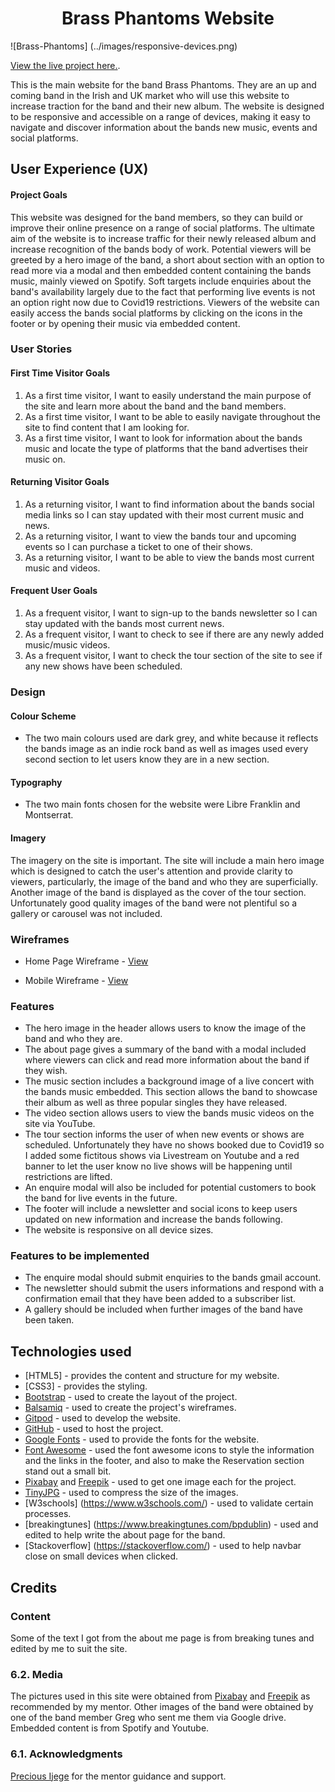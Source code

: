 <h1 align="center">Brass Phantoms Website</h1>

![Brass-Phantoms] (../images/responsive-devices.png)

[View the live project here.](https://jesson96.github.io/BrassPhantoms/#social).

<p>This is the main website for the band Brass Phantoms. They are an up and coming band in the Irish and UK market who will use this website to increase traction for the band and their new album. The website is designed to be responsive and accessible on a range of devices, making it easy to navigate and discover information about the bands new music, events and social platforms.</p>

## User Experience (UX)

#### Project Goals

This website was designed for the band members, so they can build or improve their online presence on a range of social platforms. The ultimate aim of the website is to increase traffic for their newly released album and increase recognition of the bands body of work. 
Potential viewers will be greeted by a hero image of the band, a short about section with an option to read more via a modal and then embedded content containing the bands music, mainly viewed on Spotify. Soft targets include enquiries about the band's availability largely due to the fact that performing live events is not an option right now due to Covid19 restrictions.
Viewers of the website can easily access the bands social platforms by clicking on the icons in the footer or by opening their music via embedded content.

  ### User Stories

#### First Time Visitor Goals

1. As a first time visitor, I want to easily understand the main purpose of the site and learn more about the band and the band members.
2. As a first time visitor, I want to be able to easily navigate throughout the site to find content that I am looking for.
3. As a first time visitor, I want to look for information about the bands music and locate the type of platforms that the band advertises their music on.

#### Returning Visitor Goals

1. As a returning visitor, I want to find information about the bands social media links so I can stay updated with their most current music and news.
2. As a returning visitor, I want to view the bands tour and upcoming events so I can purchase a ticket to one of their shows.
3. As a returning visitor, I want to be able to view the bands most current music and videos.

#### Frequent User Goals

1. As a frequent visitor, I want to sign-up to the bands newsletter so I can stay updated with the bands most current news.
2. As a frequent visitor, I want to check to see if there are any newly added music/music videos.
3. As a frequent visitor, I want to check the tour section of the site to see if any new shows have been scheduled. 

### Design
#### Colour Scheme
* The two main colours used are dark grey, and white because it reflects the bands image as an indie rock band as well as images used every second section to let users know they are in a new section.

#### Typography
* The two main fonts chosen for the website were Libre Franklin and Montserrat.

#### Imagery
The imagery on the site is important. The site will include  a main hero image which is designed to catch the user's attention and provide clarity to viewers, particularly,  the image of the band and who they are superficially. Another image of the band is displayed as the cover of the tour section. Unfortunately good quality images of the band were not plentiful so a gallery or carousel was not included.

### Wireframes

* Home Page Wireframe - [View]()

* Mobile Wireframe - [View]()

### Features 
* The hero image in the header allows users to know the image of the band and who they are.
* The about page gives a summary of the band with a modal included where viewers can click and read more information about the band if they wish.
* The music section includes a background image of a live concert with the bands music embedded. This section allows the band to showcase their album as well as three popular singles they have released. 
* The video section allows users to view the bands music videos on the site via YouTube.
* The tour section informs the user of when new events or shows are scheduled. Unfortunately they have no shows booked due to Covid19 so I added some fictitous shows via Livestream on Youtube and a red banner to let the user know no live shows will be happening until restrictions are lifted.
* An enquire modal will also be included for potential customers to book the band for live events in the future.
* The footer will include a newsletter and social icons to keep users updated on new information and increase the bands following.
* The website is responsive on all device sizes.

### Features to be implemented
* The enquire modal should submit enquiries to the bands gmail account.
* The newsletter should submit the users informations and respond with a confirmation email that they have been added to a subscriber list.
* A gallery should be included when further images of the band have been taken.

##  Technologies used

- [HTML5] - provides the content and structure for my website.
- [CSS3] - provides the styling.
- [Bootstrap](https://www.getbootstrap.com/) - used to create the layout of the project.
- [Balsamiq](https://www.balsamiq.com/) - used to create the project's wireframes.
- [Gitpod](https://www.gitpod.io/) - used to develop the website.
- [GitHub](https://www.github.com/) - used to host the project.
- [Google Fonts](https://www.fonts.google.com/) - used to provide the fonts for the website.
- [Font Awesome](https://www.fontawesome.com/) - used the font awesome icons to style the information and the links in the footer, and also to make the Reservation section stand out a small bit.
- [Pixabay](https://www.pixabay.com/) and [Freepik](https://www.freepik.es/) - used to get one image each for the project.
- [TinyJPG](https://www.tinyjpg.com/) - used to compress the size of the images.
- [W3schools] (https://www.w3schools.com/) - used to validate certain processes.
- [breakingtunes] (https://www.breakingtunes.com/bpdublin) - used and edited to help write the about page for the band.
- [Stackoverflow] (https://stackoverflow.com/) - used to help navbar close on small devices when clicked.

## Credits

### Content
Some of the text I got from the about me page is from breaking tunes and edited by me to suit the site. 

### 6.2. Media

The pictures used in this site were obtained from [Pixabay](https://pixabay.com/) and [Freepik](https://www.freepik.es/) as recommended by my mentor. Other images of the band were obtained by one of the band member Greg who sent me them via Google drive.
Embedded content is from Spotify and Youtube. 

### 6.1. Acknowledgments

[Precious Ijege](https://www.linkedin.com/in/precious-ijege-908a00168/?originalSubdomain=ng) for the mentor guidance and support.